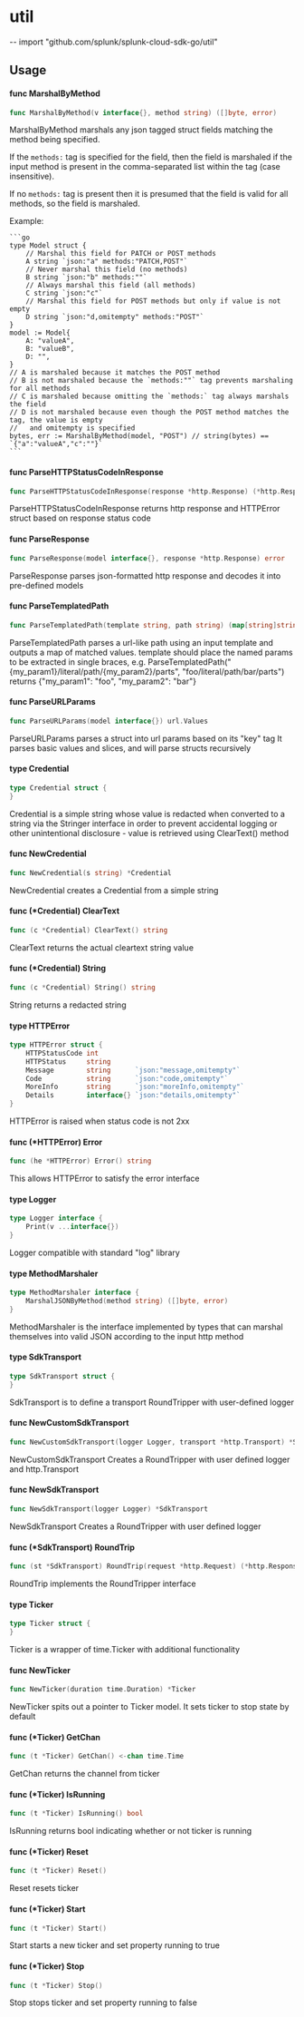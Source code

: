 # util
--
    import "github.com/splunk/splunk-cloud-sdk-go/util"


## Usage

#### func  MarshalByMethod

```go
func MarshalByMethod(v interface{}, method string) ([]byte, error)
```
MarshalByMethod marshals any json tagged struct fields matching the method being
specified.

If the `methods:` tag is specified for the field, then the field is marshaled if
the input method is present in the comma-separated list within the tag (case
insensitive).

If no `methods:` tag is present then it is presumed that the field is valid for
all methods, so the field is marshaled.

Example:

    ```go
    type Model struct {
    	// Marshal this field for PATCH or POST methods
    	A string `json:"a" methods:"PATCH,POST"`
    	// Never marshal this field (no methods)
    	B string `json:"b" methods:""`
    	// Always marshal this field (all methods)
    	C string `json:"c"`
    	// Marshal this field for POST methods but only if value is not empty
    	D string `json:"d,omitempty" methods:"POST"`
    }
    model := Model{
    	A: "valueA",
    	B: "valueB",
    	D: "",
    }
    // A is marshaled because it matches the POST method
    // B is not marshaled because the `methods:""` tag prevents marshaling for all methods
    // C is marshaled because omitting the `methods:` tag always marshals the field
    // D is not marshaled because even though the POST method matches the tag, the value is empty
    //   and omitempty is specified
    bytes, err := MarshalByMethod(model, "POST") // string(bytes) == `{"a":"valueA","c":""}`
    ```

#### func  ParseHTTPStatusCodeInResponse

```go
func ParseHTTPStatusCodeInResponse(response *http.Response) (*http.Response, error)
```
ParseHTTPStatusCodeInResponse returns http response and HTTPError struct based
on response status code

#### func  ParseResponse

```go
func ParseResponse(model interface{}, response *http.Response) error
```
ParseResponse parses json-formatted http response and decodes it into
pre-defined models

#### func  ParseTemplatedPath

```go
func ParseTemplatedPath(template string, path string) (map[string]string, error)
```
ParseTemplatedPath parses a url-like path using an input template and outputs a
map of matched values. template should place the named params to be extracted in
single braces, e.g.
ParseTemplatedPath("{my_param1}/literal/path/{my_param2}/parts",
"foo/literal/path/bar/parts") returns {"my_param1": "foo", "my_param2": "bar"}

#### func  ParseURLParams

```go
func ParseURLParams(model interface{}) url.Values
```
ParseURLParams parses a struct into url params based on its "key" tag It parses
basic values and slices, and will parse structs recursively

#### type Credential

```go
type Credential struct {
}
```

Credential is a simple string whose value is redacted when converted to a string
via the Stringer interface in order to prevent accidental logging or other
unintentional disclosure - value is retrieved using ClearText() method

#### func  NewCredential

```go
func NewCredential(s string) *Credential
```
NewCredential creates a Credential from a simple string

#### func (*Credential) ClearText

```go
func (c *Credential) ClearText() string
```
ClearText returns the actual cleartext string value

#### func (*Credential) String

```go
func (c *Credential) String() string
```
String returns a redacted string

#### type HTTPError

```go
type HTTPError struct {
	HTTPStatusCode int
	HTTPStatus     string
	Message        string      `json:"message,omitempty"`
	Code           string      `json:"code,omitempty"`
	MoreInfo       string      `json:"moreInfo,omitempty"`
	Details        interface{} `json:"details,omitempty"`
}
```

HTTPError is raised when status code is not 2xx

#### func (*HTTPError) Error

```go
func (he *HTTPError) Error() string
```
This allows HTTPError to satisfy the error interface

#### type Logger

```go
type Logger interface {
	Print(v ...interface{})
}
```

Logger compatible with standard "log" library

#### type MethodMarshaler

```go
type MethodMarshaler interface {
	MarshalJSONByMethod(method string) ([]byte, error)
}
```

MethodMarshaler is the interface implemented by types that can marshal
themselves into valid JSON according to the input http method

#### type SdkTransport

```go
type SdkTransport struct {
}
```

SdkTransport is to define a transport RoundTripper with user-defined logger

#### func  NewCustomSdkTransport

```go
func NewCustomSdkTransport(logger Logger, transport *http.Transport) *SdkTransport
```
NewCustomSdkTransport Creates a RoundTripper with user defined logger and
http.Transport

#### func  NewSdkTransport

```go
func NewSdkTransport(logger Logger) *SdkTransport
```
NewSdkTransport Creates a RoundTripper with user defined logger

#### func (*SdkTransport) RoundTrip

```go
func (st *SdkTransport) RoundTrip(request *http.Request) (*http.Response, error)
```
RoundTrip implements the RoundTripper interface

#### type Ticker

```go
type Ticker struct {
}
```

Ticker is a wrapper of time.Ticker with additional functionality

#### func  NewTicker

```go
func NewTicker(duration time.Duration) *Ticker
```
NewTicker spits out a pointer to Ticker model. It sets ticker to stop state by
default

#### func (*Ticker) GetChan

```go
func (t *Ticker) GetChan() <-chan time.Time
```
GetChan returns the channel from ticker

#### func (*Ticker) IsRunning

```go
func (t *Ticker) IsRunning() bool
```
IsRunning returns bool indicating whether or not ticker is running

#### func (*Ticker) Reset

```go
func (t *Ticker) Reset()
```
Reset resets ticker

#### func (*Ticker) Start

```go
func (t *Ticker) Start()
```
Start starts a new ticker and set property running to true

#### func (*Ticker) Stop

```go
func (t *Ticker) Stop()
```
Stop stops ticker and set property running to false
